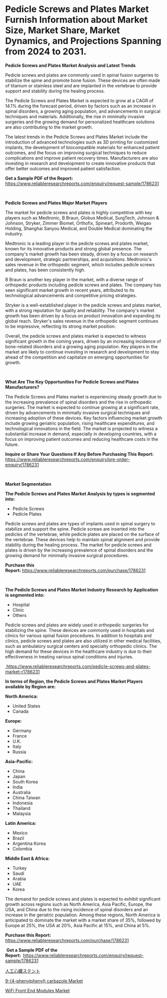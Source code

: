 <p><h1>Pedicle Screws and Plates Market Furnish Information about Market Size, Market Share, Market Dynamics, and Projections Spanning from 2024 to 2031.</h1></p><p><strong>Pedicle Screws and Plates Market Analysis and Latest Trends</strong></p>
<p><p>Pedicle screws and plates are commonly used in spinal fusion surgeries to stabilize the spine and promote bone fusion. These devices are often made of titanium or stainless steel and are implanted in the vertebrae to provide support and stability during the healing process.</p><p>The Pedicle Screws and Plates Market is expected to grow at a CAGR of 14.1% during the forecast period, driven by factors such as an increase in spinal disorders, a growing aging population, and advancements in surgical techniques and materials. Additionally, the rise in minimally invasive surgeries and the growing demand for personalized healthcare solutions are also contributing to the market growth.</p><p>The latest trends in the Pedicle Screws and Plates Market include the introduction of advanced technologies such as 3D printing for customized implants, the development of biocompatible materials for enhanced patient outcomes, and the focus on improving surgical techniques to reduce complications and improve patient recovery times. Manufacturers are also investing in research and development to create innovative products that offer better outcomes and improved patient satisfaction.</p></p>
<p><strong>Get a Sample PDF of the Report:&nbsp;</strong> <a href="https://www.reliableresearchreports.com/enquiry/request-sample/1786231">https://www.reliableresearchreports.com/enquiry/request-sample/1786231</a></p>
<p>&nbsp;</p>
<p><strong>Pedicle Screws and Plates Major Market Players</strong></p>
<p><p>The market for pedicle screws and plates is highly competitive with key players such as Medtronic, B Braun, Globus Medical, SurgTech, Johnson & Johnson, Stryker, Zimmer Biomet, Orthofix, Spineart, Prodorth, Weigao Holding, Shanghai Sanyou Medical, and Double Medical dominating the industry.</p><p>Medtronic is a leading player in the pedicle screws and plates market, known for its innovative products and strong global presence. The company's market growth has been steady, driven by a focus on research and development, strategic partnerships, and acquisitions. Medtronic's sales revenue in the orthopedic segment, which includes pedicle screws and plates, has been consistently high.</p><p>B Braun is another key player in the market, with a diverse range of orthopedic products including pedicle screws and plates. The company has seen significant market growth in recent years, attributed to its technological advancements and competitive pricing strategies.</p><p>Stryker is a well-established player in the pedicle screws and plates market, with a strong reputation for quality and reliability. The company's market growth has been driven by a focus on product innovation and expanding its global reach. Stryker's sales revenue in the orthopedic segment continues to be impressive, reflecting its strong market position.</p><p>Overall, the pedicle screws and plates market is expected to witness significant growth in the coming years, driven by an increasing incidence of bone-related disorders and a growing aging population. Key players in the market are likely to continue investing in research and development to stay ahead of the competition and capitalize on emerging opportunities for growth.</p></p>
<p>&nbsp;</p>
<p><strong>What Are The Key Opportunities For Pedicle Screws and Plates Manufacturers?</strong></p>
<p><p>The Pedicle Screws and Plates market is experiencing steady growth due to the increasing prevalence of spinal disorders and the rise in orthopedic surgeries. The market is expected to continue growing at a significant rate, driven by advancements in minimally invasive surgical techniques and increasing adoption of these devices. Key factors influencing market growth include growing geriatric population, rising healthcare expenditures, and technological innovations in the field. The market is projected to witness a substantial increase in demand, especially in developing countries, with a focus on improving patient outcomes and reducing healthcare costs in the future.</p></p>
<p><strong>Inquire or Share Your Questions If Any Before Purchasing This Report:</strong> <a href="https://www.reliableresearchreports.com/enquiry/pre-order-enquiry/1786231">https://www.reliableresearchreports.com/enquiry/pre-order-enquiry/1786231</a></p>
<p>&nbsp;</p>
<p><strong>Market Segmentation</strong></p>
<p><strong>The Pedicle Screws and Plates Market Analysis by types is segmented into:</strong></p>
<p><ul><li>Pedicle Screws</li><li>Pedicle Plates</li></ul></p>
<p><p>Pedicle screws and plates are types of implants used in spinal surgery to stabilize and support the spine. Pedicle screws are inserted into the pedicles of the vertebrae, while pedicle plates are placed on the surface of the vertebrae. These devices help to maintain spinal alignment and provide stability during the healing process. The market for pedicle screws and plates is driven by the increasing prevalence of spinal disorders and the growing demand for minimally invasive surgical procedures.</p></p>
<p><strong>Purchase this Report:&nbsp;</strong><a href="https://www.reliableresearchreports.com/purchase/1786231">https://www.reliableresearchreports.com/purchase/1786231</a></p>
<p>&nbsp;</p>
<p><strong>The Pedicle Screws and Plates Market Industry Research by Application is segmented into:</strong></p>
<p><ul><li>Hospital</li><li>Clinic</li><li>Others</li></ul></p>
<p><p>Pedicle screws and plates are widely used in orthopedic surgeries for stabilizing the spine. These devices are commonly used in hospitals and clinics for various spinal fusion procedures. In addition to hospitals and clinics, pedicle screws and plates are also utilized in other medical facilities, such as ambulatory surgical centers and specialty orthopedic clinics. The high demand for these devices in the healthcare industry is due to their effectiveness in treating various spinal conditions and injuries.</p></p>
<p><a href="https://www.reliableresearchreports.com/pedicle-screws-and-plates-market-r1786231">&nbsp;https://www.reliableresearchreports.com/pedicle-screws-and-plates-market-r1786231</a></p>
<p><strong>In terms of Region, the Pedicle Screws and Plates Market Players available by Region are:</strong></p>
<p>
    <p> <strong> North America: </strong>
        <ul>
            <li>United States</li>
            <li>Canada</li>
        </ul>
        </p> 
    <p> <strong> Europe: </strong>
        <ul>
            <li>Germany</li>
            <li>France</li>
            <li>U.K.</li>
            <li>Italy</li>
            <li>Russia</li>
        </ul>
        </p> 
    <p> <strong> Asia-Pacific: </strong>
        <ul>
            <li>China</li>
            <li>Japan</li>
            <li>South Korea</li>
            <li>India</li>
            <li>Australia</li>
            <li>China Taiwan</li>
            <li>Indonesia</li>
            <li>Thailand</li>
            <li>Malaysia</li>
        </ul>
        </p> 
    <p> <strong> Latin America: </strong>
        <ul>
            <li>Mexico</li>
            <li>Brazil</li>
            <li>Argentina Korea</li>
            <li>Colombia</li>
        </ul>
        </p> 
    <p> <strong> Middle East & Africa: </strong>
        <ul>
            <li>Turkey</li>
            <li>Saudi</li>
            <li>Arabia</li>
            <li>UAE</li>
            <li>Korea</li>
        </ul>
    </p>
    </p>
<p><p>The demand for pedicle screws and plates is expected to exhibit significant growth across regions such as North America, Asia Pacific, Europe, the USA, and China due to the rising incidence of spinal disorders and an increase in the geriatric population. Among these regions, North America is anticipated to dominate the market with a market share of 35%, followed by Europe at 25%, the USA at 20%, Asia Pacific at 15%, and China at 5%.</p></p>
<p><strong>Purchase this Report: </strong><a href="https://www.reliableresearchreports.com/purchase/1786231">https://www.reliableresearchreports.com/purchase/1786231</a></p>
<p>&nbsp;<strong>Get a Sample PDF of the Report:&nbsp;&nbsp;</strong><a href="https://www.reliableresearchreports.com/enquiry/request-sample/1786231">https://www.reliableresearchreports.com/enquiry/request-sample/1786231</a></p>
<p><strong></strong></p>
<p><p><a href="https://github.com/ycmtqqhvk3273/Market-Research-Report-List-3/blob/main/4486021127213.md">人工心臓ステント</a></p><p><a href="https://medium.com/@lottierunte1948/deep-dive-into-the-9-4-phenylphenyl-carbazole-market-itstrends-market-segmentation-and-0c3421a46b37">9-(4-phenylphenyl) carbazole Market</a></p><p><a href="https://medium.com/@lkelvin6138/global-wifi-front-end-modules-market-sector-types-applications-market-player-strategies-236ee341f39b">WiFi Front End Modules Market</a></p></p>